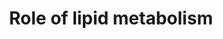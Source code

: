---
annotations:
- id: PW:0000010
  parent: classic metabolic pathway
  type: Pathway Ontology
  value: lipid metabolic pathway
authors:
- Kyook
- Lindarieswijk
- MaintBot
- Eweitz
- UlasBabayigit
description: '"Lipases regulate life span in C. elegans. Several lipases, K04A8.5,
  LIPS-7, FIL-1, FIL-2, and ATGL-1, have been demonstrated to influence the lifespan
  of C. elegans. The figure depicts the mechanisms by which these lipases are regulated
  and the pathways by which they affect longevity. Well fed animals were shown to
  live longer during germline stem cell (GSC) arrest. This phenotype depends on K04A8.5
  lipase activity, which was suggested to be promoted by the KRI-1/DAF-16 signalling
  pathway. Additionally, a ctbp-1 mutant also displayed increased lifespan during
  well fed conditions. It was proposed that this NAD(H)-dependent corepressor, CTBP-1,
  acted downstream of SIR2.1 and DAF-2 but up stream of DAF-16. One of its target
  genes lips-7 encodes a lipase and is required for the increased life span of ctbp-1
  mutants. IRE-1 and HSP-4, which are normally involved in the unfolded protein response,
  are required for expression of FIL-1 and FIL-2 during starvation. The two transcription
  regulators, SBP-1 and CBP-1, are likewise required for FIL-1 and FIL-2 induction.
  The a2 catalytic subunit of AMP-dependent kinase (AMPK) regulates the activity of
  the C. elegans paralogue of the adipose triglyceride lipase, ATGL-1, during the
  dauer stage. AMPK is regulated by AMP levels and by phosphorylation by human homologue
  of LKB1 kinase PAR-4." Fig 1. Elle, et al., 2010. Fat storage genes identified in
  McKay et al., 2003.'
last-edited: 2021-05-27
organisms:
- Caenorhabditis elegans
redirect_from:
- /index.php/Pathway:WP2915
- /instance/WP2915
- /instance/WP2915_rr118329
revision: r118329
schema-jsonld:
- '@context': https://schema.org/
  '@id': https://wikipathways.github.io/pathways/WP2915.html
  '@type': Dataset
  creator:
    '@type': Organization
    name: WikiPathways
  description: '"Lipases regulate life span in C. elegans. Several lipases, K04A8.5,
    LIPS-7, FIL-1, FIL-2, and ATGL-1, have been demonstrated to influence the lifespan
    of C. elegans. The figure depicts the mechanisms by which these lipases are regulated
    and the pathways by which they affect longevity. Well fed animals were shown to
    live longer during germline stem cell (GSC) arrest. This phenotype depends on
    K04A8.5 lipase activity, which was suggested to be promoted by the KRI-1/DAF-16
    signalling pathway. Additionally, a ctbp-1 mutant also displayed increased lifespan
    during well fed conditions. It was proposed that this NAD(H)-dependent corepressor,
    CTBP-1, acted downstream of SIR2.1 and DAF-2 but up stream of DAF-16. One of its
    target genes lips-7 encodes a lipase and is required for the increased life span
    of ctbp-1 mutants. IRE-1 and HSP-4, which are normally involved in the unfolded
    protein response, are required for expression of FIL-1 and FIL-2 during starvation.
    The two transcription regulators, SBP-1 and CBP-1, are likewise required for FIL-1
    and FIL-2 induction. The a2 catalytic subunit of AMP-dependent kinase (AMPK) regulates
    the activity of the C. elegans paralogue of the adipose triglyceride lipase, ATGL-1,
    during the dauer stage. AMPK is regulated by AMP levels and by phosphorylation
    by human homologue of LKB1 kinase PAR-4." Fig 1. Elle, et al., 2010. Fat storage
    genes identified in McKay et al., 2003.'
  keywords:
  - AAK-2
  - ATGL-1
  - ATP
  - CBP-1
  - CCO-1/LPD-4
  - CTBP-1
  - DAF-16
  - DAF-16 translocation to nucleus
  - DAF-2
  - HSP-4
  - IRE-1
  - KRI-1
  - LPD-3
  - LPD-5
  - LPD-6
  - LPD-7
  - LPD-8
  - LPD-9
  - MAC-1
  - PAR-4
  - PhosphorylatedAAK-2
  - Phosphorylation ofAAK-2
  - SBP-1
  - SIR-2.1/SIR2.1
  - fil-1
  - lipl-4
  - lips-7
  license: CC0
  name: Role of lipid metabolism
seo: CreativeWork
title: Role of lipid metabolism
wpid: WP2915
---